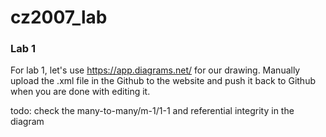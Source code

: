 # cz2007_lab


### Lab 1

For lab 1, let's use https://app.diagrams.net/ for our drawing. Manually upload the .xml file in the Github to the website and push it back to Github when you are done with editing it. 


todo:
check the many-to-many/m-1/1-1 and referential integrity in the diagram